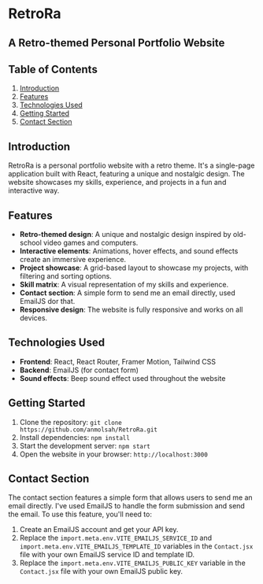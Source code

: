 **RetroRa**
================

A Retro-themed Personal Portfolio Website
----------------------------------------

**Table of Contents**
-----------------

1. [Introduction](#introduction)
2. [Features](#features)
3. [Technologies Used](#technologies-used)
4. [Getting Started](#getting-started)
5. [Contact Section](#contact-section)


**Introduction**
---------------

RetroRa is a personal portfolio website with a retro theme. It's a single-page application built with React, featuring a unique and nostalgic design. The website showcases my skills, experience, and projects in a fun and interactive way.

**Features**
------------

* **Retro-themed design**: A unique and nostalgic design inspired by old-school video games and computers.
* **Interactive elements**: Animations, hover effects, and sound effects create an immersive experience.
* **Project showcase**: A grid-based layout to showcase my projects, with filtering and sorting options.
* **Skill matrix**: A visual representation of my skills and experience.
* **Contact section**: A simple form to send me an email directly, used EmailJS dor that.
* **Responsive design**: The website is fully responsive and works on all devices.

**Technologies Used**
--------------------

* **Frontend**: React, React Router, Framer Motion, Tailwind CSS
* **Backend**: EmailJS (for contact form)
* **Sound effects**: Beep sound effect used throughout the website

**Getting Started**
-------------------

1. Clone the repository: `git clone https://github.com/anmolsah/RetroRa.git`
2. Install dependencies: `npm install`
3. Start the development server: `npm start`
4. Open the website in your browser: `http://localhost:3000`

**Contact Section**
------------------

The contact section features a simple form that allows users to send me an email directly. I've used EmailJS to handle the form submission and send the email. To use this feature, you'll need to:

1. Create an EmailJS account and get your API key.
2. Replace the `import.meta.env.VITE_EMAILJS_SERVICE_ID` and `import.meta.env.VITE_EMAILJS_TEMPLATE_ID` variables in the `Contact.jsx` file with your own EmailJS service ID and template ID.
3. Replace the `import.meta.env.VITE_EMAILJS_PUBLIC_KEY` variable in the `Contact.jsx` file with your own EmailJS public key.

